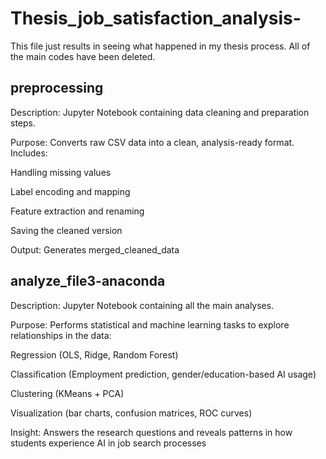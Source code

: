 # Thesis_job_satisfaction_analysis-
This file just results in seeing what happened in my thesis process. All of the main codes have been deleted. 


## preprocessing 
Description: Jupyter Notebook containing data cleaning and preparation steps.

Purpose: Converts raw CSV data into a clean, analysis-ready format. Includes:

Handling missing values

Label encoding and mapping

Feature extraction and renaming

Saving the cleaned version

Output: Generates merged_cleaned_data


## analyze_file3-anaconda

Description: Jupyter Notebook containing all the main analyses.

Purpose: Performs statistical and machine learning tasks to explore relationships in the data:

Regression (OLS, Ridge, Random Forest)

Classification (Employment prediction, gender/education-based AI usage)

Clustering (KMeans + PCA)

Visualization (bar charts, confusion matrices, ROC curves)

Insight: Answers the research questions and reveals patterns in how students experience AI in job search processes
